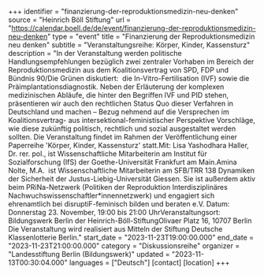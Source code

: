 +++
identifier = "finanzierung-der-reproduktionsmedizin-neu-denken"
source = "Heinrich Böll Stiftung"
url = "https://calendar.boell.de/de/event/finanzierung-der-reproduktionsmedizin-neu-denken"
type = "event"
title = "Finanzierung der Reproduktionsmedizin neu denken"
subtitle = "Veranstaltungsreihe: Körper, Kinder, Kassensturz"
description = "In der Veranstaltung werden politische Handlungsempfehlungen bezüglich zwei zentraler Vorhaben im Bereich der Reproduktionsmedizin aus dem Koalitionsvertrag von SPD, FDP und Bündnis 90/Die Grünen diskutiert:  die In-Vitro-Fertilisation (IVF) sowie die Präimplantationsdiagnostik. Neben der Erläuterung der komplexen medizinischen Abläufe, die hinter den Begriffen IVF und PID stehen, präsentieren wir auch den rechtlichen Status Quo dieser Verfahren in Deutschland und machen – Bezug nehmend auf die Versprechen im Koalitionsvertrag- aus intersektional-feministischer Perspektive Vorschläge, wie diese zukünftig politisch, rechtlich und sozial ausgestaltet werden sollten. Die Veranstaltung findet im Rahmen der Veröffentlichung einer Paperreihe 'Körper, Kinder, Kassensturz' statt.Mit: Lisa Yashodhara Haller, Dr. rer. pol., ist Wissenschaftliche Mitarbeiterin am Institut für Sozialforschung (IfS) der Goethe-Universität Frankfurt am Main.Amina Nolte, M.A.  ist Wissenschaftliche Mitarbeiterin am SFB/TRR 138 Dynamiken der Sicherheit der Justus-Liebig-Universität Giessen. Sie ist außerdem aktiv beim PRiNa-Netzwerk (Politiken der Reproduktion Interdisziplinäres Nachwuchswissenschaftler*innennetzwerk) und engagiert sich ehrenamtlich bei disruptiF-feminisch bilden und beraten e.V. Datum: Donnerstag 23. November, 19:00 bis 21:00 UhrVeranstaltungsort: Bildungswerk Berlin der Heinrich-Böll-StiftungOlivaer Platz 16, 10707 Berlin Die Veranstaltung wird realisiert aus Mitteln der Stiftung Deutsche Klassenlotterie Berlin."
start_date = "2023-11-23T19:00:00.000"
end_date = "2023-11-23T21:00:00.000"
category = "Diskussionsreihe"
organizer = "Landesstiftung Berlin (Bildungswerk)"
updated = "2023-11-13T00:30:04.000"
languages = ["Deutsch"]
[contact]
[location]
+++